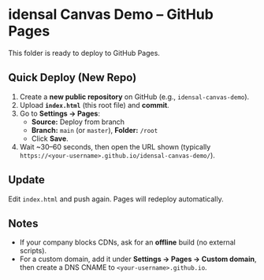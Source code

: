 
# idensal Canvas Demo – GitHub Pages

This folder is ready to deploy to GitHub Pages.

## Quick Deploy (New Repo)
1. Create a **new public repository** on GitHub (e.g., `idensal-canvas-demo`).
2. Upload **`index.html`** (this root file) and **commit**.
3. Go to **Settings → Pages**:
   - **Source:** Deploy from branch
   - **Branch:** `main` (or `master`), **Folder:** `/root`
   - Click **Save**.
4. Wait ~30–60 seconds, then open the URL shown (typically `https://<your-username>.github.io/idensal-canvas-demo/`).

## Update
Edit `index.html` and push again. Pages will redeploy automatically.

## Notes
- If your company blocks CDNs, ask for an **offline** build (no external scripts). 
- For a custom domain, add it under **Settings → Pages → Custom domain**, then create a DNS CNAME to `<your-username>.github.io`.
